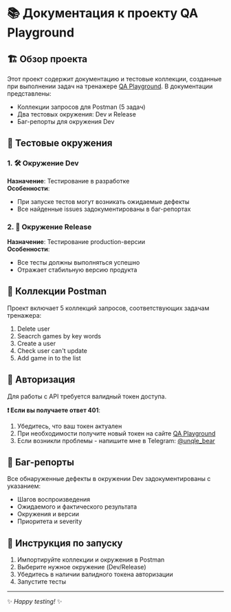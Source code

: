 # 📚 Документация к проекту QA Playground

## 🏗️ Обзор проекта
Этот проект содержит документацию и тестовые коллекции, созданные при выполнении задач на тренажере [QA Playground](https://qa-playground.com/). В документации представлены:

-  Коллекции запросов для Postman (5 задач)
-  Два тестовых окружения: Dev и Release
-  Баг-репорты для окружения Dev

## 🧪 Тестовые окружения

### 1. 🛠️ Окружение Dev
**Назначение**: Тестирование в разработке  
**Особенности**:
-  При запуске тестов могут возникать ожидаемые дефекты
-  Все найденные issues задокументированы в баг-репортах

### 2. 🚀 Окружение Release
**Назначение**: Тестирование production-версии  
**Особенности**:
-  Все тесты должны выполняться успешно
-  Отражает стабильную версию продукта

## 📨 Коллекции Postman
Проект включает 5 коллекций запросов, соответствующих задачам тренажера:

1.  Delete user
2.  Seacrch games by key words 
3.  Create a user
4.  Check user can't update
5.  Add game in to the list

## 🔐 Авторизация
Для работы с API требуется валидный токен доступа.

**❗ Если вы получаете ответ 401**:
1.  Убедитесь, что ваш токен актуален
2.  При необходимости получите новый токен на сайте [QA Playground](https://qa-playground.com/)
3.  Если возникли проблемы - напишите мне в Telegram: [@unqle_bear](https://t.me/unqle_bear)

## 🐞 Баг-репорты
Все обнаруженные дефекты в окружении Dev задокументированы с указанием:
-  Шагов воспроизведения
-  Ожидаемого и фактического результата
-  Окружения и версии
-  Приоритета и severity

## 🚦 Инструкция по запуску
1.  Импортируйте коллекции и окружения в Postman
2.  Выберите нужное окружение (Dev/Release)
3.  Убедитесь в наличии валидного токена авторизации
4.  Запустите тесты

---

✨ *Happy testing!* ✨
